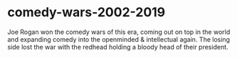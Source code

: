 # comedy-wars-2002-2019
Joe Rogan won the comedy wars of this era, coming out on top in the world and expanding comedy into the openminded &amp; intellectual again. The losing side lost the war with the redhead holding a bloody head of their president.
